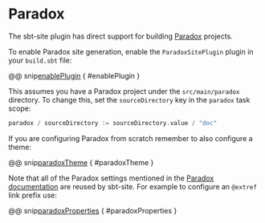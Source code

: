 # Paradox

The sbt-site plugin has direct support for building [Paradox] projects.

To enable Paradox site generation, enable the `ParadoxSitePlugin` plugin in your `build.sbt` file:

@@ snip[enablePlugin](/src/sbt-test/paradox/can-use-paradox/build.sbt) { #enablePlugin }

This assumes you have a Paradox project under the `src/main/paradox` directory.
To change this, set the `sourceDirectory` key in the `paradox` task scope:

```sbt
paradox / sourceDirectory := sourceDirectory.value / "doc"
```

If you are configuring Paradox from scratch remember to also configure a theme:

@@ snip[paradoxTheme](/src/sbt-test/paradox/can-use-paradox/build.sbt) { #paradoxTheme }

Note that all of the Paradox settings mentioned in the [Paradox documentation] are reused by sbt-site.
For example to configure an `@extref` link prefix use:

@@ snip[paradoxProperties](/src/sbt-test/paradox/can-use-paradox/build.sbt) { #paradoxProperties }

[Paradox]: https://github.com/lightbend/paradox
[Paradox documentation]: https://developer.lightbend.com/docs/paradox/latest/
